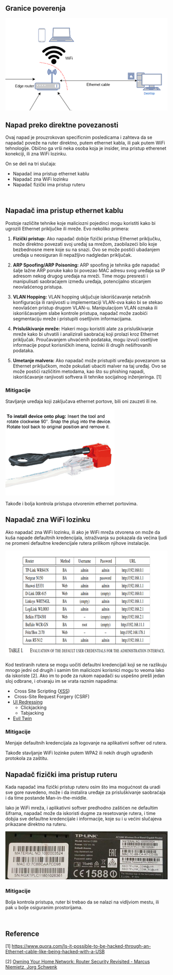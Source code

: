 ## Granice poverenja

<img title="" src="./../Images/WiFi Ethernet Granica.png" alt="loading-ag-180" data-align="center">

## Napad preko direktne povezanosti

Ovaj napad je prouzrokovan specificnim posledicama i zahteva da se napadač poveže na ruter direktno, putem ethernet kabla, ili pak putem WiFi tehnologije. Obično ga vrši neka osoba koja je insider, ima pristup etherenet konekciji, ili zna WiFi lozinku.

On se deli na tri slučaja:

- Napadač ima pristup ethernet kablu
- Napadač zna WiFi lozinku
- Napadač fizički ima pristup ruteru

&nbsp;

## Napadač ima pristup ethernet kablu

Postoje različite tehnike koje maliciozni pojedinci mogu koristiti kako bi ugrozili Ethernet priključke ili mreže. Evo nekoliko primera:

1. **Fizički pristup:** Ako napadač dobije fizički pristup Ethernet priključku, može direktno povezati svoj uređaj sa mrežom, zaobilazeći bilo koje bezbednosne mere koje su na snazi. Ovo se može postići ubadanjem uređaja u neosiguran ili nepažljivo nadgledan priključak.

2. **ARP Spoofing/ARP Poisoning:** ARP spoofing je tehnika gde napadač šalje lažne ARP poruke kako bi povezao MAC adresu svog uređaja sa IP adresom nekog drugog uređaja na mreži. Time mogu presresti i manipulisati saobraćajem između uređaja, potencijalno sticanjem neovlašćenog pristupa.

3. **VLAN Hopping:** VLAN hopping uključuje iskorišćavanje netačnih konfiguracija ili ranjivosti u implementaciji VLAN-ova kako bi se stekao neovlašćen pristup drugom VLAN-u. Manipulacijom VLAN oznaka ili iskorišćavanjem slabe kontrole pristupa, napadač može zaobići segmentaciju mreže i pristupiti osetljivim informacijama.

4. **Prisluškivanje mreže:** Hakeri mogu koristiti alate za prisluškivanje mreže kako bi uhvatili i analizirali saobraćaj koji prolazi kroz Ethernet priključak. Proučavanjem uhvaćenih podataka, mogu izvući osetljive informacije poput korisničkih imena, lozinki ili drugih nešifrovanih podataka.

5. **Umetanje malvera:** Ako napadač može pristupiti uređaju povezanom sa Ethernet priključkom, može pokušati ubaciti malver na taj uređaj. Ovo se može postići različitim metodama, kao što su phishing napadi, iskorišćavanje ranjivosti softvera ili tehnike socijalnog inženjeringa. \[1\] 

### Mitigacije

Stavljanje uređaja koji zaključava ethernet portove, bili oni zauzeti ili ne.

<img title="" src="./../Images/Locking Device.png" alt="Locking Device.png" width="339" height="270">

Takođe i bolja kontrola pristupa otvorenim ethernet portovima.

## Napadač zna WiFi lozinku

Ako napadač zna WiFi lozinku, ili ako je WiFi mreža otvorena on može da kuša napade defaultnih kredencijala, istraživanja su pokazala da većina ljudi ne promeni defaultne kredencijale rutera prilikom njihove instalacije. 

<img title="" src="./../Images/DefaultCredentials.png" alt="DefaultCredentials.png" width="835" height="330">

Kod testiranih rutera se mogu uočiti defaultni kredencijali koji se ne razlikuju mnogo jedni od drugih i samim tim maliciozni korisnici mogu to veoma lako da iskoriste \[2\]. Ako im to pođe za rukom napadači su uspešno prešli jedan sloj odbrane, i otvaraju im se vrata raznim napadima:

-  Cross Site Scripting ([XSS](https://github.com/n-vojin/Zastita-tim7/blob/main/Napadi%20i%20odbrane/DoS%20Napad.md))
-  Cross-Site Request Forgery (CSRF)
- [UI Redressing](https://github.com/n-vojin/Zastita-tim7/blob/main/Napadi%20i%20odbrane/DoS%20Napad.md)
  - Clickjacking
  - Tabjacking
- [Evil Twin](https://github.com/n-vojin/Zastita-tim7/blob/main/Napadi%20i%20odbrane/DoS%20Napad.md)

### Mitigacije

Menjaje defaultnih kredencijala za logovanje na aplikativni softver od rutera.

Takođe stavljanje WiFi lozinke putem WPA2 ili nekih drugih ugrađenih protokola za zaštitu.

## Napadač fizički ima pristup ruteru

Kada napadač ima fizički pristup ruteru osim što ima mogućnost da uradi sve gore navedeno, može i da instalira uređaje za prisluškivanje saobraćaja i da time postande Man-in-the-middle.

Iako je WiFi mreža, i aplikativni softver predhodno zaštićen ne defaultim šiframa, napadač može da iskoristi dugme za resetovanje rutera, i time dobjia sve defaultne kredencijale i informacije, koje su i u većini slučajeva prikazane direktno na ruteru.

![Back of router.png](./../Images/Back%20of%20router.png)

### Mitigacije

Bolja kontrola pristupa, ruter bi trebao da se nalazi na vidljviom mestu, ili pak u bolje osiguranim prostorijama.





&nbsp;

## Reference

\[1\] https://www.quora.com/Is-it-possible-to-be-hacked-through-an-Ethernet-cable-like-being-hacked-with-a-USB

\[2\] [Owning Your Home Network: Router Security Revisited - Marcus Niemietz, Jorg Schwenk](https://arxiv.org/ftp/arxiv/papers/1506/1506.04112.pdf)

